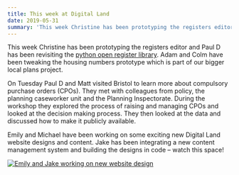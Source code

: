 ```yaml
---
title: This week at Digital Land
date: 2019-05-31
summary: 'This week Christine has been prototyping the registers editor and Paul D has been revisiting the [python open register library](https://pypi.org/project/openregister/0.8.8/).'
---
```


This week Christine has been prototyping the registers editor and Paul D has been revisiting the [python open register library](https://pypi.org/project/openregister/0.8.8/). Adam and Colm have been tweaking the housing numbers prototype which is part of our bigger local plans project.

On Tuesday Paul D and Matt visited Bristol to learn more about compulsory purchase orders (CPOs). They met with colleagues from policy, the planning caseworker unit and the Planning Inspectorate. During the workshop they explored the process of raising and managing CPOs and looked at the decision making process. They then looked at the data and discussed how to make it publicly available.

Emily and Michael have been working on some exciting new Digital Land website designs and content. Jake has been integrating a new content management system and building the designs in code – watch this space!

<a href="https://www.flickr.com/photos/182343195@N08/48170353252/in/dateposted-public/" title="Emily and Jake working on new website design"><img src="https://live.staticflickr.com/65535/48170353252_ec1c52398b_c.jpg" alt="Emily and Jake working on new website design"></a>
